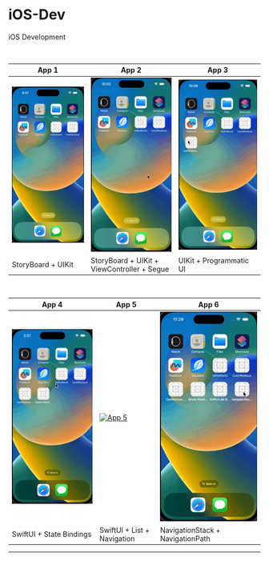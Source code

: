 # iOS-Dev

iOS Development

<br>

| App 1 | App 2 | App 3 |
| -- | -- | -- |
| [![App 1](assets/GIFs/Hello_world.gif)](https://youtube.com/shorts/7UVjdXKNalw?feature=share) | [![App 2](assets/GIFs/Card_Workout.gif)](https://youtube.com/shorts/QGabbclsicc?feature=share) | [![App 3](assets/GIFs/Card_Workout_II.gif)](https://youtube.com/shorts/8UMxOpkXQFg?feature=share)  |
| StoryBoard + UIKit | StoryBoard + UIKit + ViewController + Segue | UIKit + Programmatic UI |

<br>

| App 4 | App 5 | App 6 |
| -- | -- | -- |
| [![App 4](assets/GIFs/Hello_weather_UI.gif)](https://youtube.com/shorts/UZ8a9pulu-U?feature=share) | [![App 5](assets/GIFs/SwiftUI_List_Navigation_with_data.gif)](https://youtube.com/shorts/Yr86nGRANGs?feature=share) | [![App 6](assets/GIFs/NavigationStack_with_SwiftUI.gif)](https://youtube.com/shorts/izsmQLySPCc?feature=share) |
| SwiftUI + State Bindings | SwiftUI + List + Navigation  | NavigationStack + NavigationPath |

---